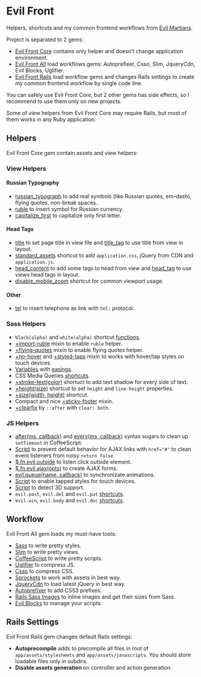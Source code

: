 # Evil Front

Helpers, shortcuts and my common frontend workflows
from [Evil Martians](http://evilmartians.com/).

Project is separated to 2 gems:
* [Evil Front Core](evil-front-core/) contains only helper and doesn’t change
  application environment.
* [Evil Front All](evil-front-all/) load workflows gems: Autoprefixer, Csso,
  Slim, JqueryCdn, Evil Blocks, Uglifier.
* [Evil Front Rails](evil-front-rails/) load workflow gems and changes Rails
  settings to create my common frontend workflow by single code line.

You can safely use Evil Front Core, but 2 other gems has side effects,
so I recommend to use them only on new projects.

Some of view helpers from Evil Front Core may require Rails, but most of them
works in any Ruby application.

## Helpers

Evil Front Core gem contain assets and view helpers:

### View Helpers

#### Russian Typography

* [russian_typograph](evil-front-core/lib/evil-front/helpers/russian_typograph.rb)
  to add real symbols (like Russian quotes, em-dash), flying quotes,
  non-break spaces.
* [ruble](evil-front-core/lib/evil-front/helpers/ruble.rb) to insert symbol
  for Russian currency.
* [capitalize_first](evil-front-core/lib/evil-front/helpers/capitalize_first.rb)
  to capitalize only first letter.

#### Head Tags

* [title](evil-front-core/lib/evil-front/helpers/title.rb) to set page title
  in view file and [title_tag](evil-front-core/lib/evil-front/helpers/title_tag.rb)
  to use title from view in layout.
* [standard_assets](evil-front-core/lib/evil-front/helpers/standard_assets.rb)
  shortcut to add `application.css`, jQuery from CDN and `application.js`.
* [head_content](evil-front-core/lib/evil-front/helpers/head_content.rb)
  to add some tags to head from view and
  [head_tag](evil-front-core/lib/evil-front/helpers/head_tag.rb) to use views
  head tags in layout.
* [disable_mobile_zoom](evil-front-core/lib/evil-front/helpers/disable_mobile_zoom.rb)
  shortcut for common viewport usage.

####  Other

* [tel](evil-front-core/lib/evil-front/helpers/tel.rb) to insert telephone as link
  with `tel:` protocol.

### Sass Helpers

* `black(alpha)` and `white(alpha)` shortcut
  [functions](evil-front-core/lib/assets/stylesheets/evil-front/colors.sass).
* [+import-ruble](evil-front-core/lib/assets/stylesheets/evil-front/import-ruble.sass)
  mixin to enable `ruble` helper.
* [+flying-quotes](evil-front-core/lib/assets/stylesheets/evil-front/flying-quotes.sass)
  mixin to enable flying quotes helper.
* [+no-hover](evil-front-core/lib/assets/stylesheets/evil-front/no-hover.sass) and
  [+styled-taps](evil-front-core/lib/assets/stylesheets/evil-front/styled-taps.sass)
  mixin to works with hover/tap styles on touch devices.
* [Variables](evil-front-core/lib/assets/stylesheets/evil-front/easings.sass)
  with [easings](http://easings.net/).
* CSS Media Queries
  [shortcuts](evil-front-core/lib/assets/stylesheets/evil-front/media.sass).
* [+stroke-text(color)](evil-front-core/lib/assets/stylesheets/evil-front/stroke-text.sass)
  shortuct to add text shadow for every side of text.
* [+height(size)](evil-front-core/lib/assets/stylesheets/evil-front/height.sass)
  shortcut to set `height` and `line-height` properties.
* [+size(width, height)](evil-front-core/lib/assets/stylesheets/evil-front/size.sass)
  shortcut.
* Compact and nice
  [+sticky-footer](evil-front-core/lib/assets/stylesheets/evil-front/sticky-footer.sass)
  mixin.
* [+clearfix](evil-front-core/lib/assets/stylesheets/evil-front/clearfix.sass)
  by `::after` with `clear: both`.

### JS Helpers

* [after(ms, callback)](evil-front-core/lib/assets/javascripts/evil-front/after.js)
  and
  [every(ms, callback)](evil-front-core/lib/assets/javascripts/evil-front/every.js)
  syntax sugars to clean up `setTimeout` in CoffeeScript.
* [Script](evil-front-core/lib/assets/javascripts/evil-front/links.js) to prevent
  default behavior for AJAX links with `href="#"` to clean event listeners from
  noisy `return false`.
* [$.fn.evil.outside](evil-front-core/lib/assets/javascripts/evil-front/outside.js)
  to listen click outside element.
* [$.fn.evil.ajax(opts)](evil-front-core/lib/assets/javascripts/evil-front/ajax.js)
  to create AJAX forms.
* [evil.queue(name, callback)](evil-front-core/lib/assets/javascripts/evil-front/queue.js)
  to synchronizate animations.
* [Script](evil-front-core/lib/assets/javascripts/evil-front/tappable.js)
  to enable tapped styles for touch devices.
* [Script](evil-front-core/lib/assets/javascripts/evil-front/detect-3d.js)
  to detect 3D support.
* `evil.post`, `evil.del` and `evil.put`
  [shortcuts](evil-front-core/lib/assets/javascripts/evil-front/http.js).
* `evil.win`, `evil.body` and `evil.doc`
  [shortcuts](evil-front-core/lib/assets/javascripts/evil-front/core.js).

## Workflow

Evil Front All gem loads my must-have tools:
* [Sass](http://sass-lang.com/) to write pretty styles.
* [Slim](http://slim-lang.com/) to write pretty views.
* [CoffeeScript](http://coffeescript.org/) to write pretty scripts.
* [Uglifier](https://github.com/lautis/uglifier) to compress JS.
* [Csso](http://bem.info/tools/csso/) to compress CSS.
* [Sprockets](https://github.com/sstephenson/sprockets) to work with assets
  in best way.
* [JqueryCdn](https://github.com/ai/jquery-cdn) to load latest jQuery
  in best way.
* [Autoprefixer](https://github.com/ai/autoprefixer) to add CSS3 prefixes.
* [Rails Sass Images](https://github.com/ai/rails-sass-images) to inline images
  and get their sizes from Sass.
* [Evil Blocks](https://github.com/ai/evil-blocks) to manage your scripts.

## Rails Settings

Evil Front Rails gem changes default Rails settings:

* **Autoprecompile** adds to precompile all files in root of
  `app/assets/stylesheets` and `app/assets/javascripts`.
  You should store loadable files only in subdirs.
* **Disable assets generation** on controller and action generation.
